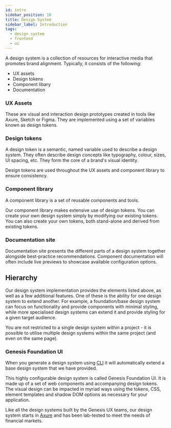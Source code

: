 ```yaml
---
id: intro
sidebar_position: 10
title: Design System
sidebar_label: Introduction
tags:
  - design system
  - frontend
  - ui
---
```


A design system is a collection of resources for interactive media that promotes brand alignment. Typically, it consists of the following:

* UX assets
* Design tokens
* Component libary
* Documentation

### UX Assets

These are visual and interaction design prototypes created in tools like Axure, Sketch or Figma. They are implemented using a set of variables known as design tokens.

### Design tokens

A design token is a semantic, named variable used to describe a design system. They often describe design concepts like typography, colour, sizes, UI spacing, etc. They form the core of a brand's visual identity.

Design tokens are used throughout the UX assets and component library to ensure consistency.

### Component library
A component library is a set of reusable components and tools. 

Our component library makes extensive use of design tokens. You can create your own design system simply by modifying our existing tokens. You can also create your own tokens, both stand-alone and derived from existing tokens.

### Documentation site
Documentation site presents the different parts of a design system together alongside best-practice recommendations. Component documentation will often include live previews to showcase available configuration options.

## Hierarchy

Our design system implementation provides the elements listed above, as well as a few additional features. One of these is the ability for one design system to extend another. For example, a foundation/base design system can focus on functionality and provide components with minimal styling, while more specialised design systems can extend it and provide styling for a given target audience.

You are not restricted to a single design system within a project - it is possible to utilise multiple design systems within the same project (and even on the same page).

### Genesis Foundation UI

When you generate a design system using [CLI](/creating-applications/creating-a-new-project/recommended-full-stack-project-setup/using-genx/) it will automatically extend a base design system that we have provided.

This highly configurable design system is called Genesis Foundation UI. It is made up of a set of web components and accompanying design tokens. The visual design can be impacted in myriad ways using the tokens, CSS, element templates and shadow DOM options as necessary for your application.

Like all the design systems built by the Genesis UX teams, our design system starts in [Axure](https://www.axure.com/) and has been lab-tested to meet the needs of financial markets.